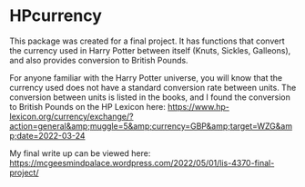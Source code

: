 # HPcurrency

This package was created for a final project. It has functions that convert the currency used in Harry Potter between itself (Knuts, Sickles, Galleons), 
and also provides conversion to British Pounds. 

For anyone familiar with the Harry Potter universe, you will know that the currency used does not have a standard conversion rate between units. 
The conversion between units is listed in the books, and I found the conversion to British Pounds on the HP Lexicon here: 
https://www.hp-lexicon.org/currency/exchange/?action=general&amp;muggle=5&amp;currency=GBP&amp;target=WZG&amp;date=2022-03-24

My final write up can be viewed here: https://mcgeesmindpalace.wordpress.com/2022/05/01/lis-4370-final-project/
